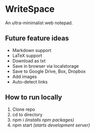 # WriteSpace

An ultra-minimalist web notepad.

## Future feature ideas

- Markdown support
- LaTeX support
- Download as txt
- Save in browser via localstorage
- Save to Google Drive, Box, Dropbox
- Add images
- Auto-detect links

## How to run locally

1. Clone repo
2. cd to directory
3. npm i _(installs npm packages)_
4. npm start _(starts development server)_
